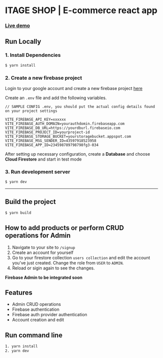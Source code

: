 # ITAGE SHOP | E-commerce react app

### [Live demo](https://mao-shop.web.app/)

## Run Locally
### 1. Install Dependencies
```sh
$ yarn install
```

### 2. Create a new firebase project
Login to your google account and create a new firebase project [here](https://console.firebase.google.com/u/0/)

Create an `.env` file and add the following variables.

```
// SAMPLE CONFIG .env, you should put the actual config details found on your project settings

VITE_FIREBASE_API_KEY=xxxxxx
VITE_FIREBASE_AUTH_DOMAIN=yourauthdomin.firebaseapp.com
VITE_FIREBASE_DB_URL=https://yourdburl.firebaseio.com
VITE_FIREBASE_PROJECT_ID=yourproject-id
VITE_FIREBASE_STORAGE_BUCKET=yourstoragebucket.appspot.com
VITE_FIREBASE_MSG_SENDER_ID=43597918523958
VITE_FIREBASE_APP_ID=234598789798798fg3-034

``` 

After setting up necessary configuration,
create a **Database** and choose **Cloud Firestore** and start in test mode

### 3. Run development server
```sh 
$ yarn dev
```

---

## Build the project
```sh
$ yarn build
```

## How to add products or perform CRUD operations for Admin
1. Navigate to your site to `/signup`
2. Create an account for yourself
3. Go to your firestore collection `users collection` and edit the account you've just created. Change the role from `USER` to `ADMIN`.
4. Reload or sigin again to see the changes. 

**Firebase Admin to be integrated soon**

## Features

* Admin CRUD operations
* Firebase authentication
* Firebase auth provider authentication
* Account creation and edit

## Run command line
```bash
1. yarn install
2. yarn dev

